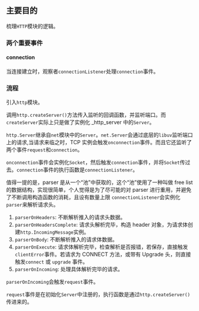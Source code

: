 ## 主要目的
梳理`HTTP`模块的逻辑。
### 两个重要事件
#### connection
当连接建立时，观察者`connectionListener`处理`connection`事件。

### 流程
引入`http`模块。

调用`http.createServer()`方法传入监听的回调函数，并监听端口。而`createServer`实际上只是做了实例化 _http_server 中的`Server`。

`http.Server`继承自`net`模块中的`Server`。`net.Server`会通过底层的`libuv`监听端口上的请求,当请求来临之时，TCP 实例会触发`onconnection`事件。而且它还监听了两个事件`request`和`connection`。

`onconnection`事件会实例化`Socket`，然后触发`connection`事件，并将`Socket`传过去。`connection`事件的执行函数是`connectionListener`。

值得一提的是，parser 是从一个“池”中获取的，这个“池”使用了一种叫做 free list 的数据结构，实现很简单，个人觉得是为了尽可能的对 parser 进行重用，并避免了不断调用构造函数的消耗，且设有数量上限
`connectionListener`会实例化`parser`来解析请求头。
1. `parserOnHeaders`: 不断解析推入的请求头数据。
2. `parserOnHeadersComplete`: 请求头解析完毕，构造 header 对象，为请求体创建`http.IncomingMessage`实例。
3. `parserOnBody`: 不断解析推入的请求体数据。
4. `parserOnExecute`: 请求体解析完毕，检查解析是否报错，若保存，直接触发`clientError`事件。若请求为 CONNECT 方法，或带有 Upgrade 头，则直接触发`connect` 或 `upgrade` 事件。
5. `parserOnIncoming`: 处理具体解析完毕的请求。

`parserOnIncoming`会触发`request`事件。

`request`事件是在初始化`Server`中注册的，执行函数是通过`http.createServer()`传进来的。
